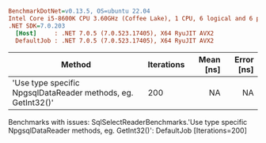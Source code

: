 ``` ini

BenchmarkDotNet=v0.13.5, OS=ubuntu 22.04
Intel Core i5-8600K CPU 3.60GHz (Coffee Lake), 1 CPU, 6 logical and 6 physical cores
.NET SDK=7.0.203
  [Host]     : .NET 7.0.5 (7.0.523.17405), X64 RyuJIT AVX2
  DefaultJob : .NET 7.0.5 (7.0.523.17405), X64 RyuJIT AVX2


```
|                                                       Method | Iterations | Mean [ns] | Error [ns] |
|------------------------------------------------------------- |----------- |----------:|-----------:|
| &#39;Use type specific NpgsqlDataReader methods, eg. GetInt32()&#39; |        200 |        NA |         NA |

Benchmarks with issues:
  SqlSelectReaderBenchmarks.'Use type specific NpgsqlDataReader methods, eg. GetInt32()': DefaultJob [Iterations=200]
